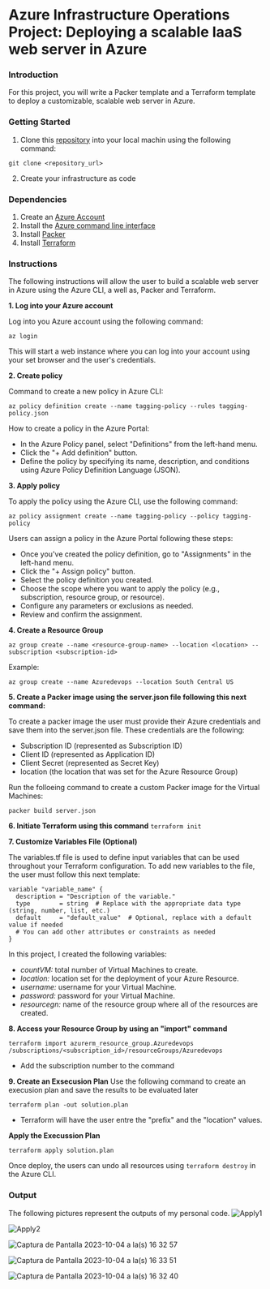 # Azure Infrastructure Operations Project: Deploying a scalable IaaS web server in Azure

### Introduction
For this project, you will write a Packer template and a Terraform template to deploy a customizable, scalable web server in Azure.

### Getting Started
1. Clone this [repository](https://github.com/udacity/nd082-Azure-Cloud-DevOps-Starter-Code/tree/master/C1%20-%20Azure%20Infrastructure%20Operations/project/starter_files) into your local machin using the following command:

```git clone <repository_url>```

2. Create your infrastructure as code

### Dependencies
1. Create an [Azure Account](https://portal.azure.com) 
2. Install the [Azure command line interface](https://docs.microsoft.com/en-us/cli/azure/install-azure-cli?view=azure-cli-latest)
3. Install [Packer](https://www.packer.io/downloads)
4. Install [Terraform](https://www.terraform.io/downloads.html)

### Instructions
The following instructions will allow the user to build a scalable web server in Azure using the Azure CLI, a well as, Packer and Terraform. 

**1. Log into your Azure account**

Log into you Azure account using the following command:

```az login ```

This will start a web instance where you can log into your account using your set browser and the user's credentials.

**2.  Create policy**

Command to create a new policy in Azure CLI:

```az policy definition create --name tagging-policy --rules tagging-policy.json```

How to create a policy in the Azure Portal:
- In the Azure Policy panel, select "Definitions" from the left-hand menu.
- Click the "+ Add definition" button.
- Define the policy by specifying its name, description, and conditions using Azure Policy Definition Language (JSON).

**3. Apply policy**

To apply the policy using the Azure CLI, use the following command: 

```az policy assignment create --name tagging-policy --policy tagging-policy```

Users can assign a policy in the Azure Portal following these steps: 
- Once you've created the policy definition, go to "Assignments" in the left-hand menu.
- Click the "+ Assign policy" button.
- Select the policy definition you created.
- Choose the scope where you want to apply the policy (e.g., subscription, resource group, or resource).
- Configure any parameters or exclusions as needed.
- Review and confirm the assignment.

**4. Create a Resource Group**

```az group create --name <resource-group-name> --location <location> --subscription <subscription-id>```

Example: 

```az group create --name Azuredevops --location South Central US```


**5. Create a Packer image using the server.json file following this next command:**
   
To create a packer image the user must provide their Azure credentials and save them into the server.json file. These credentials are the following:
- Subscription ID (represented as Subscription ID)
- Client ID (represented as Application ID)
- Client Secret (represented as Secret Key)
- location (the location that was set for the Azure Resource Group)

Run the folloeing command to create a custom Packer image for the Virtual Machines:

```packer build server.json```  

**6. Initiate Terraform using this command** 
```terraform init```

**7. Customize Variables File (Optional)**

The variables.tf file is used to define input variables that can be used throughout your Terraform configuration. To add new variables to the file, the user must follow this next template:

```
variable "variable_name" {
  description = "Description of the variable."
  type        = string  # Replace with the appropriate data type (string, number, list, etc.)
  default     = "default_value"  # Optional, replace with a default value if needed
  # You can add other attributes or constraints as needed
}
```

In this project, I created the following variables:
- *countVM:* total number of Virtual Machines to create.
- *location:* location set for the deployment of your Azure Resource. 
- *username:* username for your Virtual Machine. 
- *password:* password for your Virtual Machine.
- *resourcegn:* name of the resource group where all of the resources are created. 

**8. Access your Resource Group by using an "import" command**

```terraform import azurerm_resource_group.Azuredevops /subscriptions/<subscription_id>/resourceGroups/Azuredevops```

- Add the subscription number to the command

**9. Create an Exsecusion Plan**
Use the following command to create an execusion plan and save the results to be evaluated later 

```terraform plan -out solution.plan```

- Terraform will have the user entre the "prefix" and the "location" values. 

**Apply the Execussion Plan**

```terraform apply solution.plan```

Once deploy, the users can undo all resources using ```terraform destroy``` in the Azure CLI.

### Output

The following pictures represent the outputs of my personal code. 
![Apply1](https://github.com/Fabiana77/azure-infrastructure-development-project/assets/70912175/f903025d-9bf7-4a4a-816f-bbc68fbed889)

![Apply2](https://github.com/Fabiana77/azure-infrastructure-development-project/assets/70912175/671c3982-5a66-4b70-af69-747dc11d66ba)

![Captura de Pantalla 2023-10-04 a la(s) 16 32 57](https://github.com/Fabiana77/azure-infrastructure-development-project/assets/70912175/73d8c5dd-5ccf-4d8c-9c01-13b60a69ca48)

![Captura de Pantalla 2023-10-04 a la(s) 16 33 51](https://github.com/Fabiana77/azure-infrastructure-development-project/assets/70912175/f453802f-8b47-478e-b53a-dce66b3c79a3)

![Captura de Pantalla 2023-10-04 a la(s) 16 32 40](https://github.com/Fabiana77/azure-infrastructure-development-project/assets/70912175/4f8bacac-289a-42af-b5da-6fa88d83cedb)






